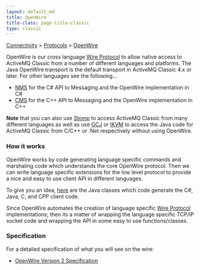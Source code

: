 ```yaml
---
layout: default_md
title: OpenWire 
title-class: page-title-classic
type: classic
---
```


[Connectivity](connectivity) > [Protocols](protocols) > [OpenWire](openwire)


OpenWire is our cross language [Wire Protocol](wire-protocol) to allow native access to ActiveMQ Classic from a number of different languages and platforms. The Java OpenWire transport is the default transport in ActiveMQ Classic 4.x or later. For other languages see the following...

*   [NMS](components/nms/) for the C# API to Messaging and the OpenWire implementation in C#
*   [CMS](components/cms) for the C++ API to Messaging and the OpenWire implementation in C++

**Note** that you can also use [Stomp](stomp) to access ActiveMQ Classic from many different languages as well as use [GCJ](how-do-i-access-activemq-classic-from-c) or [IKVM](http://activemq.apache.org/nms/) to access the Java code for ActiveMQ Classic from C/C++ or .Net respectively without using OpenWire.

### How it works

OpenWire works by code generating language specific commands and marshaling code which understands the core OpenWire protocol. Then we can write language specific extensions for the low level protocol to provide a nice and easy to use client API in different languages.

To give you an idea, [here](https://github.com/apache/activemq/tree/main/activemq-openwire-generator/src/main/java/org/apache/activemq/openwire/tool/) are the Java classes which code generate the C#, Java, C, and CPP client code.

Since OpenWire automates the creation of language specific [Wire Protocol](wire-protocol) implementations; then its a matter of wrapping the language specific TCP/IP socket code and wrapping the API in some easy to use functions/classes.

### Specification

For a detailed specification of what you will see on the wire:

*   [OpenWire Version 2 Specification](openwire-version-2-specification)

